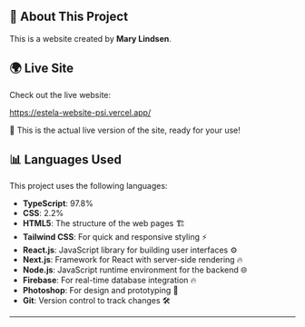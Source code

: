 

## 🚀 **About This Project**

This is a website created by **Mary Lindsen**.

## 🌍 **Live Site**

Check out the live website:

https://estela-website-psi.vercel.app/

🚀 This is the actual live version of the site, ready for your use!


## 📊 **Languages Used**

This project uses the following languages:

- **TypeScript**: 97.8%
- **CSS**: 2.2%
- **HTML5**: The structure of the web pages 🏗️
- **Tailwind CSS**: For quick and responsive styling ⚡
- **React.js**: JavaScript library for building user interfaces ⚙️
- **Next.js**: Framework for React with server-side rendering 🔥
- **Node.js**: JavaScript runtime environment for the backend 🌐
- **Firebase**: For real-time database integration 🔥
- **Photoshop**: For design and prototyping 🎨
- **Git**: Version control to track changes 🛠️

---
